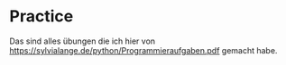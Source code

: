 # Practice
Das sind alles übungen die ich hier von https://sylvialange.de/python/Programmieraufgaben.pdf gemacht habe.
